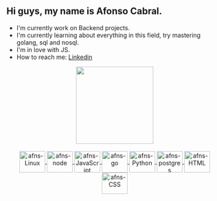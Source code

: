 <!--
**afnscbrl/afnscbrl** is a ✨ _special_ ✨ repository because its `README.md` (this file) appears on your GitHub profile.

Here are some ideas to get you started:

- 🔭 I’m currently working on ...
- 🌱 I’m currently learning ...
- 👯 I’m looking to collaborate on ...
- 🤔 I’m looking for help with ...
- 💬 Ask me about ...
- 📫 How to reach me: ...
- 😄 Pronouns: ...
- ⚡ Fun fact: ...
-->

## Hi guys, my name is Afonso Cabral.
- I'm currently work on Backend projects.
- I'm currently learning about everything in this field, try mastering golang, sql and nosql.
- I'm in love with JS.
- How to reach me: <a href="https://linkedin.com/in/afnscbrl"> Linkedin </a> 
<div align="center" margin=0 padding=0>
  <a href="https://github.com/afnscbrl">
 <!-- <img align="left" height="180em" margin=0 src="https://github-readme-stats.vercel.app/api?username=afnscbrl&show_icons=true&theme=vue-dark&include_all_commits=true&count_private=true"/> -->
  <img align="center" height="180em" src="https://github-readme-stats.vercel.app/api/top-langs/?username=afnscbrl&layout=compact&langs_count=7&theme=vue-dark"/>

<div style="display: inline_block"><br>
  <img align="center" alt="afns-Linux" height="50" width="60" src="https://cdn.jsdelivr.net/gh/devicons/devicon/icons/linux/linux-original.svg" />
  <img align="center" alt="afns-node" height="50" width="60" src="https://cdn.jsdelivr.net/gh/devicons/devicon/icons/nodejs/nodejs-original.svg" />
  <img align="center" alt="afns-JavaScript" height="50" width="60" 
 src="https://cdn.jsdelivr.net/gh/devicons/devicon/icons/javascript/javascript-original.svg" />
  <img align="center" alt="afns-go" height="50" width="60" src="https://cdn.jsdelivr.net/gh/devicons/devicon/icons/go/go-original.svg">
  <img align="center" alt="afns-Python" height="50" width="60" src="https://cdn.jsdelivr.net/gh/devicons/devicon/icons/python/python-original.svg">
  <img align="center" alt="afns-postgres" height="50" width="60" src="https://cdn.jsdelivr.net/gh/devicons/devicon/icons/postgresql/postgresql-original.svg" />
  <img align="center" alt="afns-HTML" height="50" width="60" src="https://cdn.jsdelivr.net/gh/devicons/devicon/icons/html5/html5-plain-wordmark.svg">
  <img align="center" alt="afns-CSS" height="50" width="60" src="https://cdn.jsdelivr.net/gh/devicons/devicon/icons/css3/css3-plain-wordmark.svg">

</div>
</div>
  
  ##
 
<!--<div> 
  <a href="https://www.youtube.com/channel/UC_-uuuZbY0AAt9CViNzvc-Q" target="_blank"><img src="https://img.shields.io/badge/YouTube-FF0000?style=for-the-badge&logo=youtube&logoColor=white" target="_blank"></a>
  <a href="https://instagram.com/rafaballerini" target="_blank"><img src="https://img.shields.io/badge/-Instagram-%23E4405F?style=for-the-badge&logo=instagram&logoColor=white" target="_blank"></a>
 	<a href="https://www.twitch.tv/rafaballerinii" target="_blank"><img src="https://img.shields.io/badge/Twitch-9146FF?style=for-the-badge&logo=twitch&logoColor=white" target="_blank"></a>
 <a href="https://discord.gg/wagxzStdcR" target="_blank"><img src="https://img.shields.io/badge/Discord-7289DA?style=for-the-badge&logo=discord&logoColor=white" target="_blank"></a> 
  <a href = "mailto:contatorafaballerini@gmail.com"><img src="https://img.shields.io/badge/-Gmail-%23333?style=for-the-badge&logo=gmail&logoColor=white" target="_blank"></a>
  <a href="https://www.linkedin.com/in/rafaella-ballerini-45875016a" target="_blank"><img src="https://img.shields.io/badge/-LinkedIn-%230077B5?style=for-the-badge&logo=linkedin&logoColor=white" target="_blank"></a> 
 
  ![Snake animation](https://github.com/rafaballerini/rafaballerini/blob/output/github-contribution-grid-snake.svg)
 
</div>-->
